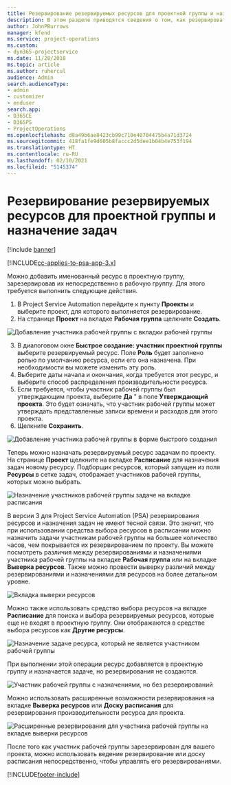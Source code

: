 ```yaml
---
title: Резервирование резервируемых ресурсов для проектной группы и назначение задач
description: В этом разделе приводятся сведения о том, как резервировать именованные ресурсы для проектной рабочей группы и назначать их задачам.
author: JohnPBurrows
manager: kfend
ms.service: project-operations
ms.custom:
- dyn365-projectservice
ms.date: 11/28/2018
ms.topic: article
ms.author: ruhercul
audience: Admin
search.audienceType:
- admin
- customizer
- enduser
search.app:
- D365CE
- D365PS
- ProjectOperations
ms.openlocfilehash: d8a49b6ae8423cb99c710e40704475b4a71d3724
ms.sourcegitcommit: 418fa1fe9d605b8faccc2d5dee1b04b4e753f194
ms.translationtype: HT
ms.contentlocale: ru-RU
ms.lasthandoff: 02/10/2021
ms.locfileid: "5145374"
---
```

# <a name="book-named-bookable-resources-to-a-project-team-and-assign-tasks"></a>Резервирование резервируемых ресурсов для проектной группы и назначение задач 

[!include [banner](../includes/psa-now-project-operations.md)]

[!INCLUDE[cc-applies-to-psa-app-3.x](../includes/cc-applies-to-psa-app-3x.md)]

Можно добавить именованный ресурс в проектную группу, зарезервировав их непосредственно в рабочую группу. Для этого требуется выполнить следующие действия.

1. В Project Service Automation перейдите к пункту **Проекты** и выберите проект, для которого выполняется резервирование.
2. На странице **Проект** на вкладке **Рабочая группа** щелкните **Создать**. 

![Добавление участника рабочей группы с вкладки рабочей группы](media/RM-how-to-1.png)

3. В диалоговом окне **Быстрое создание: участник проектной группы** выберите резервируемый ресурс. Поле **Роль** будет заполнено ролью по умолчанию ресурса, если его она назначена. При необходимости вы можете изменить эту роль. 
4. Выберите даты начала и окончания, когда требуется этот ресурс, и выберите способ распределения производительности ресурса. 
5. Если требуется, чтобы участник рабочей группы был утверждающим проекта, выберите **Да** " в поле **Утверждающий проекта**. Это будет означать, что участник рабочей группы может утверждать представленные записи времени и расходов для этого проекта. 
6. Щелкните **Сохранить**.

![Добавление участника рабочей группы в форме быстрого создания](media/RM-how-to-2.png)


Теперь можно назначать резервируемый ресурс задачам по проекту. На странице **Проект** щелкните на вкладке **Расписание** для назначения задач новому ресурсу. Подборщик ресурсов, который запущен из поля **Ресурсы** в сетке задач, отображает участников рабочей группы, которых можно выбрать.

![Назначение участников рабочей группы задаче на вкладке расписания](media/RM-how-to-3.png)

В версии 3 для Project Service Automation (PSA) резервирования ресурсов и назначения задач не имеют тесной связи. Это значит, что при использовании средства выбора ресурсов в расписании можно назначить задачи участникам рабочей группы на большее количество часов, чем покрывается их резервированием по проекту.
Вы можете посмотреть различия между резервированиями и назначениями участника рабочей группы на вкладке **Рабочая группа** или на вкладке **Выверка ресурсов**. Также можно провести выверку различий между резервированиями и назначениями для ресурсов на более детальном уровне.

![Вкладка выверки ресурсов](media/RM-how-to-4.png)

Можно также использовать средство выбора ресурсов на вкладке **Расписание** для поиска и выбора резервируемых ресурсов, которые еще не входят в проектную группу. Они отображаются в средстве выбора ресурсов как **Другие ресурсы**.

![Назначение задаче ресурса, который не является участником рабочей группы](media/RM-how-to-5.png)

При выполнении этой операции ресурс добавляется в проектную группу и назначается задаче, но резервирования не создаются.

![Участник рабочей группы с назначениями, но без резервирований](media/RM-how-to-6.png)

Можно использовать расширенные возможности резервирования на вкладке **Выверка ресурсов** или **Доску расписания** для резервирования производительности ресурса для проекта.

![Расширенные резервирования для участника рабочей группы на вкладке выверки ресурсов](media/RM-how-to-7.png)

После того как участник рабочей группы зарезервирован для вашего проекта, можно использовать ведение резервирование или доску расписания непосредственно, чтобы управлять его резервированиями.


[!INCLUDE[footer-include](../includes/footer-banner.md)]